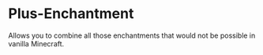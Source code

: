 # Plus-Enchantment
Allows you to combine all those enchantments that would not be possible in vanilla Minecraft.
